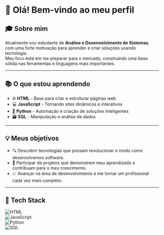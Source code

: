 # 👋 Olá! Bem-vindo ao meu perfil  

## 🎓 Sobre mim  
Atualmente sou estudante de **Análise e Desenvolvimento de Sistemas**, com uma forte motivação para aprender e criar soluções usando tecnologia.  
Meu foco está em me preparar para o mercado, construindo uma base sólida nas ferramentas e linguagens mais importantes.  

---

## 📚 O que estou aprendendo  
- 🌐 **HTML** - Base para criar e estruturar páginas web  
- 💻 **JavaScript** - Tornando sites dinâmicos e interativos  
- 🐍 **Python** - Automação e criação de soluções inteligentes  
- 🗃️ **SQL** - Manipulação e análise de dados  

---

## 💡 Meus objetivos  
- 🔍 Descobrir tecnologias que possam revolucionar o modo como desenvolvemos software.  
- 🚀 Participar de projetos que demonstrem meu aprendizado e contribuam para o meu crescimento.  
- 📈 Avançar na área de desenvolvimento e me tornar um profissional cada vez mais completo.  

---

## 🎯 Tech Stack  
![HTML](https://img.shields.io/badge/HTML-5-orange?style=flat&logo=html5)  
![JavaScript](https://img.shields.io/badge/JavaScript-ES6-yellow?style=flat&logo=javascript)  
![Python](https://img.shields.io/badge/Python-3-blue?style=flat&logo=python)  
![SQL](https://img.shields.io/badge/SQL-Database-red?style=flat&logo=postgresql)  
